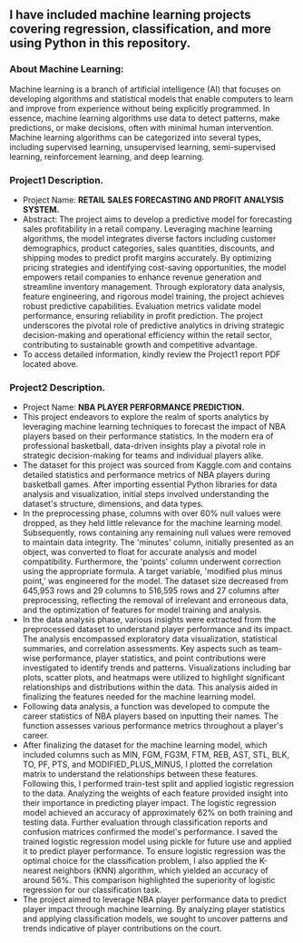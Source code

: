## I have included machine learning projects covering regression, classification, and more using Python in this repository.

### About Machine Learning:
Machine learning is a branch of artificial intelligence (AI) that focuses on developing algorithms and statistical models that enable computers to learn and improve from experience without being explicitly programmed. In essence, machine learning algorithms use data to detect patterns, make predictions, or make decisions, often with minimal human intervention. Machine learning algorithms can be categorized into several types, including supervised learning, unsupervised learning, semi-supervised learning, reinforcement learning, and deep learning. 

### Project1 Description. 
- Project Name: **RETAIL SALES FORECASTING AND PROFIT ANALYSIS SYSTEM.**
- Abstract: The project aims to develop a predictive model for forecasting sales profitability in a retail company. Leveraging machine learning algorithms, the model integrates diverse factors including customer demographics, product categories, sales quantities, discounts, and shipping modes to predict profit margins accurately. By optimizing pricing strategies and identifying cost-saving opportunities, the model empowers retail companies to enhance revenue generation and streamline inventory management. Through exploratory data analysis, feature engineering, and rigorous model training, the project achieves robust predictive capabilities. Evaluation metrics validate model performance, ensuring reliability in profit prediction. The project underscores the pivotal role of predictive analytics in driving strategic decision-making and operational efficiency within the retail sector, contributing to sustainable growth and competitive advantage.
- To access detailed information, kindly review the Project1 report PDF located above. 

### Project2 Description. 
- Project Name: **NBA PLAYER PERFORMANCE PREDICTION.**
- This project endeavors to explore the realm of sports analytics by leveraging machine learning techniques to forecast the impact of NBA players based on their performance statistics. In the modern era of professional basketball, data-driven insights play a pivotal role in strategic decision-making for teams and individual players alike.
- The dataset for this project was sourced from Kaggle.com and contains detailed statistics and performance metrics of NBA players during basketball games. After importing essential Python libraries for data analysis and visualization, initial steps involved understanding the dataset's structure, dimensions, and data types.
- In the preprocessing phase, columns with over 60% null values were dropped, as they held little relevance for the machine learning model. Subsequently, rows containing any remaining null values were removed to maintain data integrity. The 'minutes' column, initially presented as an object, was converted to float for accurate analysis and model compatibility. Furthermore, the 'points' column underwent correction using the appropriate formula. A target variable, 'modified plus minus point,' was engineered for the model. The dataset size decreased from 645,953 rows and 29 columns to 516,595 rows and 27 columns after preprocessing, reflecting the removal of irrelevant and erroneous data, and the optimization of features for model training and analysis.
- In the data analysis phase, various insights were extracted from the preprocessed dataset to understand player performance and its impact. The analysis encompassed exploratory data visualization, statistical summaries, and correlation assessments. Key aspects such as team-wise performance, player statistics, and point contributions were investigated to identify trends and patterns. Visualizations including bar plots, scatter plots, and heatmaps were utilized to highlight significant relationships and distributions within the data. This analysis aided in finalizing the features needed for the machine learning model.
- Following data analysis, a function was developed to compute the career statistics of NBA players based on inputting their names. The function assesses various performance metrics throughout a player's career.
- After finalizing the dataset for the machine learning model, which included columns such as MIN, FGM, FG3M, FTM, REB, AST, STL, BLK, TO, PF, PTS, and MODIFIED_PLUS_MINUS, I plotted the correlation matrix to understand the relationships between these features. Following this, I performed train-test split and applied logistic regression to the data. Analyzing the weights of each feature provided insight into their importance in predicting player impact. The logistic regression model achieved an accuracy of approximately 62% on both training and testing data. Further evaluation through classification reports and confusion matrices confirmed the model's performance. I saved the trained logistic regression model using pickle for future use and applied it to predict player performance. To ensure logistic regression was the optimal choice for the classification problem, I also applied the K-nearest neighbors (KNN) algorithm, which yielded an accuracy of around 56%. This comparison highlighted the superiority of logistic regression for our classification task.
- The project aimed to leverage NBA player performance data to predict player impact through machine learning. By analyzing player statistics and applying classification models, we sought to uncover patterns and trends indicative of player contributions on the court. 
